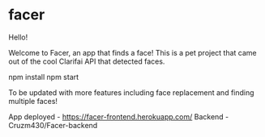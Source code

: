 # facer

Hello! 

Welcome to Facer, an app that finds a face! 
This is a pet project that came out of the cool Clarifai API that detected faces.

npm install
npm start

To be updated with more features including face replacement and finding multiple faces!

App deployed - https://facer-frontend.herokuapp.com/
Backend - Cruzm430/Facer-backend

